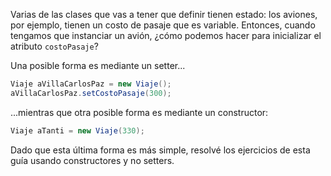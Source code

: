 Varias de las clases que vas a tener que definir tienen estado: los aviones, por ejemplo, tienen un costo de pasaje que es variable. Entonces, cuando tengamos que instanciar un avión, ¿cómo podemos hacer para inicializar el atributo `costoPasaje`?

Una posible forma es mediante un setter...

```java
Viaje aVillaCarlosPaz = new Viaje();
aVillaCarlosPaz.setCostoPasaje(300);
```
...mientras que otra posible forma es mediante un constructor:

```java
Viaje aTanti = new Viaje(330);
```

Dado que esta última forma es más simple, resolvé los ejercicios de esta guía usando constructores y no setters. 

